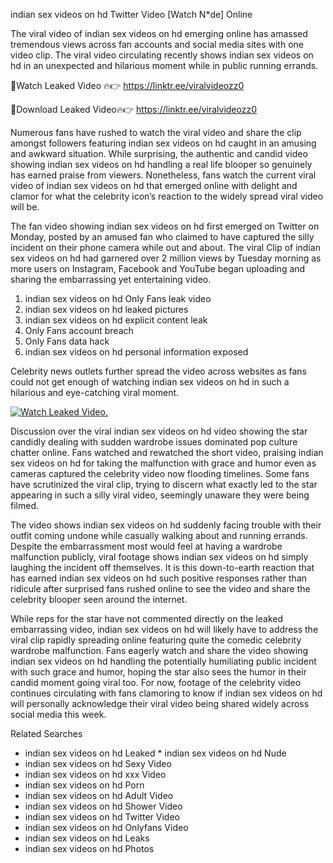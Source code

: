 ﻿indian sex videos on hd Twitter Video [Watch N*de] Online

The viral video of ﻿indian sex videos on hd emerging online has amassed tremendous views across fan accounts and social media sites with one video clip. The viral video circulating recently shows ﻿indian sex videos on hd in an unexpected and hilarious moment while in public running errands. 

🔴Watch Leaked Video 🔥👉  https://linktr.ee/viralvideozz0 

🔴Download Leaked Video🔥👉  https://linktr.ee/viralvideozz0 

Numerous fans have rushed to watch the viral video and share the clip amongst followers featuring ﻿indian sex videos on hd caught in an amusing and awkward situation. While surprising, the authentic and candid video showing ﻿indian sex videos on hd handling a real life blooper so genuinely has earned praise from viewers. Nonetheless, fans watch the current viral video of ﻿indian sex videos on hd that emerged online with delight and clamor for what the celebrity icon’s reaction to the widely spread viral video will be.

The fan video showing ﻿indian sex videos on hd first emerged on Twitter on Monday, posted by an amused fan who claimed to have captured the silly incident on their phone camera while out and about. The viral Clip of ﻿indian sex videos on hd had garnered over 2 million views by Tuesday morning as more users on Instagram, Facebook and YouTube began uploading and sharing the embarrassing yet entertaining video. 

1. ﻿indian sex videos on hd Only Fans leak video
2. ﻿indian sex videos on hd leaked pictures
3. ﻿indian sex videos on hd explicit content leak
4. Only Fans account breach
5. Only Fans data hack
6. ﻿indian sex videos on hd personal information exposed

Celebrity news outlets further spread the video across websites as fans could not get enough of watching ﻿indian sex videos on hd in such a hilarious and eye-catching viral moment. 

[![Watch Leaked Video.](https://miro.medium.com/v2/resize:fit:828/format:webp/1*cilzJN44JGOrTw9NJCrNHA.gif "Watch Leaked Video")](https://linktr.ee/viralvideozz0)

Discussion over the viral ﻿indian sex videos on hd video showing the star candidly dealing with sudden wardrobe issues dominated pop culture chatter online. Fans watched and rewatched the short video, praising ﻿indian sex videos on hd for taking the malfunction with grace and humor even as cameras captured the celebrity video now flooding timelines. Some fans have scrutinized the viral clip, trying to discern what exactly led to the star appearing in such a silly viral video, seemingly unaware they were being filmed.

The video shows ﻿indian sex videos on hd suddenly facing trouble with their outfit coming undone while casually walking about and running errands. Despite the embarrassment most would feel at having a wardrobe malfunction publicly, viral footage shows ﻿indian sex videos on hd simply laughing the incident off themselves. It is this down-to-earth reaction that has earned ﻿indian sex videos on hd such positive responses rather than ridicule after surprised fans rushed online to see the video and share the celebrity blooper seen around the internet.  

While reps for the star have not commented directly on the leaked embarrassing video, ﻿indian sex videos on hd will likely have to address the viral clip rapidly spreading online featuring quite the comedic celebrity wardrobe malfunction. Fans eagerly watch and share the video showing ﻿indian sex videos on hd handling the potentially humiliating public incident with such grace and humor, hoping the star also sees the humor in their candid moment going viral too. For now, footage of the celebrity video continues circulating with fans clamoring to know if ﻿indian sex videos on hd will personally acknowledge their viral video being shared widely across social media this week.

Related Searches
* ﻿indian sex videos on hd Leaked
﻿* indian sex videos on hd Nude
* ﻿indian sex videos on hd Sexy Video
* ﻿indian sex videos on hd xxx Video
* ﻿indian sex videos on hd Porn
* ﻿indian sex videos on hd Adult Video
* ﻿indian sex videos on hd Shower Video
* ﻿indian sex videos on hd Twitter Video
* ﻿indian sex videos on hd Onlyfans Video
* ﻿indian sex videos on hd Leaks
* ﻿indian sex videos on hd Photos